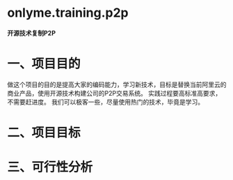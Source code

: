 # onlyme.training.p2p
**开源技术复制P2P**
# 一、项目目的
做这个项目的目的是提高大家的编码能力，学习新技术，目标是替换当前阿里云的商业产品，使用开源技术构建公司的P2P交易系统。
实践过程要高标准高要求，不需要赶进度。
我们可以极客一些，尽量使用热门的技术，毕竟是学习。
# 二、项目目标

# 三、可行性分析
